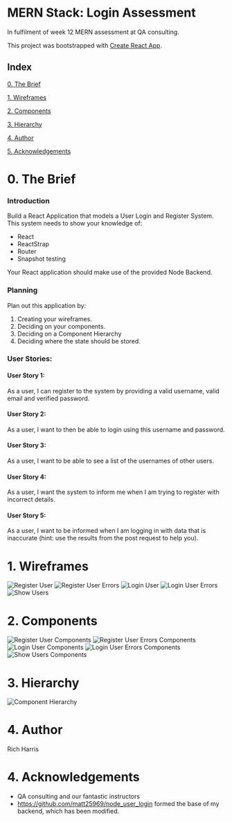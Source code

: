 # MERN Stack: Login Assessment

In fulfilment of week 12 MERN assessment at QA consulting.

This project was bootstrapped with [Create React App](https://github.com/facebook/create-react-app).

## Index
[0. The Brief](#brief)
   
[1. Wireframes](#wireframes)
   
[2. Components](#components)

[3. Hierarchy](#hierarchy)

[4. Author](#auth)

[5. Acknowledgements](#ack)

<a name="brief"></a>
# 0. The Brief

### Introduction

Build a React Application that models a User Login and Register System.  This system needs to show your knowledge of:
*	React
*	ReactStrap
*	Router
*	Snapshot testing

Your React application should make use of the provided Node Backend.

### Planning 

Plan out this application by:
1.	 Creating your wireframes.
2.	 Deciding on your components.
3.	 Deciding on a Component Hierarchy
4.	 Deciding where the state should be stored.

### User Stories:
#### User Story 1: 
<p>
As a user, I can register to the system by providing a valid username, valid email and verified password.
</p>

#### User Story 2: 
<p>
As a user, I want to then be able to login using this username and password.
</p>

#### User Story 3: 
<p>
As a user, I want to be able to see a list of the usernames of other users.
</p>

#### User Story 4: 
<p>
As a user, I want the system to inform me when I am trying to register with incorrect details.
</p>

#### User Story 5: 
<p>
As a user, I want to be informed when I am logging in with data that is inaccurate (hint: use the results from the post request to help you).
</p>

<a name="wireframes"></a>
# 1. Wireframes

![Register User](Documentation/Wireframes/RegisterUser.png)
![Register User Errors](Documentation/Wireframes/RegisterErrors.png)
![Login User](Documentation/Wireframes/LoginUser.png)
![Login User Errors](Documentation/Wireframes/LoginErrors.png)
![Show Users](Documentation/Wireframes/ShowUsers.png)

<a name="components"></a>
# 2. Components

![Register User Components](Documentation/Wireframes/RegisterUserComponents.png)
![Register User Errors Components](Documentation/Wireframes/RegisterErrorsComponents.png)
![Login User Components](Documentation/Wireframes/LoginUserComponents.png)
![Login User Errors Components](Documentation/Wireframes/LoginErrorsComponents.png)
![Show Users Components](Documentation/Wireframes/ShowUsersComponents.png)

<a name="hierarchy"></a>
# 3. Hierarchy

![Component Hierarchy](Documentation/Hierarchy/hierarchy.png)

<a name="author"></a>
# 4. Author

Rich Harris

<a name="ack"></a>
# 4. Acknowledgements

* QA consulting and our fantastic instructors
* https://github.com/matt25969/node_user_login formed the base of my backend, which has been modified.

